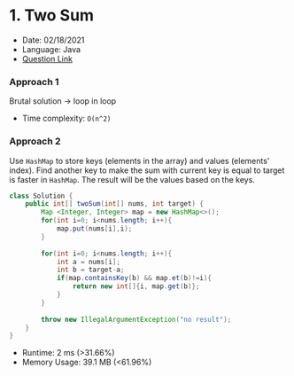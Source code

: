 # 1. Two Sum

- Date: 02/18/2021 
- Language: Java
- [Question Link](https://leetcode.com/problems/two-sum/)

### Approach 1
Brutal solution -> loop in loop
- Time complexity: `O(n^2)`

### Approach 2
Use `HashMap` to store keys (elements in the array) and values (elements' index).
Find another key to make the sum with current key is equal to target is faster in
`HashMap`. The result will be the values based on the keys.
```java
class Solution {
    public int[] twoSum(int[] nums, int target) {
        Map <Integer, Integer> map = new HashMap<>();
        for(int i=0; i<nums.length; i++){
            map.put(nums[i],i);
        }
        
        for(int i=0; i<nums.length; i++){
            int a = nums[i];
            int b = target-a;
            if(map.containsKey(b) && map.et(b)!=i){
                return new int[]{i, map.get(b)};
            }
        }
        
        throw new IllegalArgumentException("no result");
    }
}
```

- Runtime: 2 ms (>31.66%)
- Memory Usage: 39.1 MB (<61.96%)
